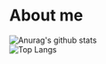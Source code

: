 # About me
<!--
**L0rentz/L0rentz** is a ✨ _special_ ✨ repository because its `README.md` (this file) appears on your GitHub profile.

Here are some ideas to get you started:

- 🔭 I’m currently working on ...
- 🌱 I’m currently learning ...
- 👯 I’m looking to collaborate on ...
- 🤔 I’m looking for help with ...
- 💬 Ask me about ...
- 📫 How to reach me: ...
- 😄 Pronouns: ...
- ⚡ Fun fact: ...
-->

![Anurag's github stats](https://github-readme-stats.vercel.app/api?username=L0rentz&show_icons=true&theme=synthwave&count_private=true) <br>
![Top Langs](https://github-readme-stats.vercel.app/api/top-langs/?username=L0rentz&layout=compact)
